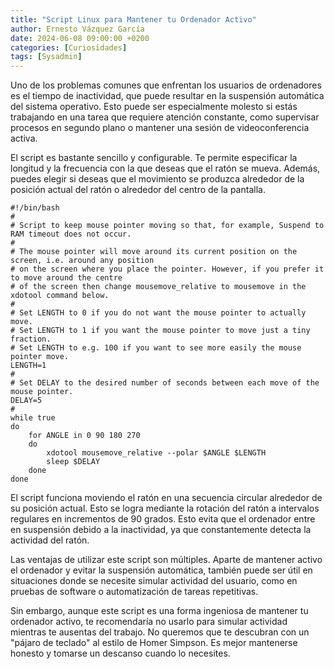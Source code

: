 ```yaml
---
title: "Script Linux para Mantener tu Ordenador Activo"
author: Ernesto Vázquez García
date: 2024-06-08 09:00:00 +0200
categories: [Curiosidades]
tags: [Sysadmin]
---
```


Uno de los problemas comunes que enfrentan los usuarios de ordenadores es el tiempo de inactividad, que puede resultar en la suspensión automática del sistema operativo. Esto puede ser especialmente molesto si estás trabajando en una tarea que requiere atención constante, como supervisar procesos en segundo plano o mantener una sesión de videoconferencia activa.

El script es bastante sencillo y configurable. Te permite especificar la longitud y la frecuencia con la que deseas que el ratón se mueva. Además, puedes elegir si deseas que el movimiento se produzca alrededor de la posición actual del ratón o alrededor del centro de la pantalla.

```
#!/bin/bash
#
# Script to keep mouse pointer moving so that, for example, Suspend to RAM timeout does not occur.
# 
# The mouse pointer will move around its current position on the screen, i.e. around any position
# on the screen where you place the pointer. However, if you prefer it to move around the centre
# of the screen then change mousemove_relative to mousemove in the xdotool command below.
#
# Set LENGTH to 0 if you do not want the mouse pointer to actually move.
# Set LENGTH to 1 if you want the mouse pointer to move just a tiny fraction.
# Set LENGTH to e.g. 100 if you want to see more easily the mouse pointer move.
LENGTH=1
#
# Set DELAY to the desired number of seconds between each move of the mouse pointer.
DELAY=5
#
while true
do
    for ANGLE in 0 90 180 270
    do
        xdotool mousemove_relative --polar $ANGLE $LENGTH
        sleep $DELAY
    done
done
```

El script funciona moviendo el ratón en una secuencia circular alrededor de su posición actual. Esto se logra mediante la rotación del ratón a intervalos regulares en incrementos de 90 grados. Esto evita que el ordenador entre en suspensión debido a la inactividad, ya que constantemente detecta la actividad del ratón.

Las ventajas de utilizar este script son múltiples. Aparte de mantener activo el ordenador y evitar la suspensión automática, también puede ser útil en situaciones donde se necesite simular actividad del usuario, como en pruebas de software o automatización de tareas repetitivas.

Sin embargo, aunque este script es una forma ingeniosa de mantener tu ordenador activo, te recomendaría no usarlo para simular actividad mientras te ausentas del trabajo. No queremos que te descubran con un "pájaro de teclado" al estilo de Homer Simpson. Es mejor mantenerse honesto y tomarse un descanso cuando lo necesites.





